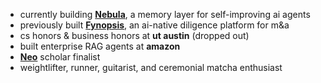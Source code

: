 - currently building **[Nebula](https://trynebula.ai)**, a memory layer for self-improving ai agents
- previously built **[Fynopsis](https://fynopsis.ai)**, an ai-native diligence platform for m&a
- cs honors & business honors at **ut austin** (dropped out)
- built enterprise RAG agents at **amazon**
- **[Neo](https://neo.com/)** scholar finalist
- weightlifter, runner, guitarist, and ceremonial matcha enthusiast
